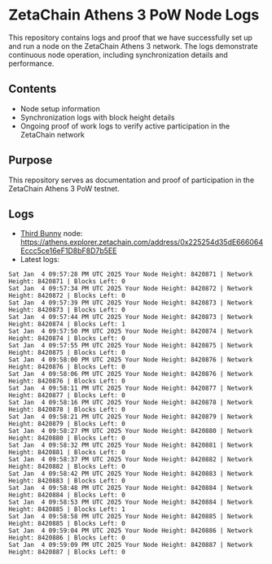 # ZetaChain Athens 3 PoW Node Logs
This repository contains logs and proof that we have successfully set up and run a node on the ZetaChain Athens 3 network. The logs demonstrate continuous node operation, including synchronization details and performance.

## Contents
- Node setup information
- Synchronization logs with block height details
- Ongoing proof of work logs to verify active participation in the ZetaChain network

## Purpose
This repository serves as documentation and proof of participation in the ZetaChain Athens 3 PoW testnet.

## Logs

- [Third Bunny](https://thirdbunny.xyz/) node: https://athens.explorer.zetachain.com/address/0x225254d35dE666064Eccc5ce16eF1D8bF8D7b5EE
- Latest logs:
```
Sat Jan  4 09:57:28 PM UTC 2025 Your Node Height: 8420871 | Network Height: 8420871 | Blocks Left: 0
Sat Jan  4 09:57:34 PM UTC 2025 Your Node Height: 8420872 | Network Height: 8420872 | Blocks Left: 0
Sat Jan  4 09:57:39 PM UTC 2025 Your Node Height: 8420873 | Network Height: 8420873 | Blocks Left: 0
Sat Jan  4 09:57:44 PM UTC 2025 Your Node Height: 8420873 | Network Height: 8420874 | Blocks Left: 1
Sat Jan  4 09:57:50 PM UTC 2025 Your Node Height: 8420874 | Network Height: 8420874 | Blocks Left: 0
Sat Jan  4 09:57:55 PM UTC 2025 Your Node Height: 8420875 | Network Height: 8420875 | Blocks Left: 0
Sat Jan  4 09:58:00 PM UTC 2025 Your Node Height: 8420876 | Network Height: 8420876 | Blocks Left: 0
Sat Jan  4 09:58:06 PM UTC 2025 Your Node Height: 8420876 | Network Height: 8420876 | Blocks Left: 0
Sat Jan  4 09:58:11 PM UTC 2025 Your Node Height: 8420877 | Network Height: 8420877 | Blocks Left: 0
Sat Jan  4 09:58:16 PM UTC 2025 Your Node Height: 8420878 | Network Height: 8420878 | Blocks Left: 0
Sat Jan  4 09:58:21 PM UTC 2025 Your Node Height: 8420879 | Network Height: 8420879 | Blocks Left: 0
Sat Jan  4 09:58:27 PM UTC 2025 Your Node Height: 8420880 | Network Height: 8420880 | Blocks Left: 0
Sat Jan  4 09:58:32 PM UTC 2025 Your Node Height: 8420881 | Network Height: 8420881 | Blocks Left: 0
Sat Jan  4 09:58:37 PM UTC 2025 Your Node Height: 8420882 | Network Height: 8420882 | Blocks Left: 0
Sat Jan  4 09:58:42 PM UTC 2025 Your Node Height: 8420883 | Network Height: 8420883 | Blocks Left: 0
Sat Jan  4 09:58:48 PM UTC 2025 Your Node Height: 8420884 | Network Height: 8420884 | Blocks Left: 0
Sat Jan  4 09:58:53 PM UTC 2025 Your Node Height: 8420884 | Network Height: 8420885 | Blocks Left: 1
Sat Jan  4 09:58:58 PM UTC 2025 Your Node Height: 8420885 | Network Height: 8420885 | Blocks Left: 0
Sat Jan  4 09:59:04 PM UTC 2025 Your Node Height: 8420886 | Network Height: 8420886 | Blocks Left: 0
Sat Jan  4 09:59:09 PM UTC 2025 Your Node Height: 8420887 | Network Height: 8420887 | Blocks Left: 0
```
